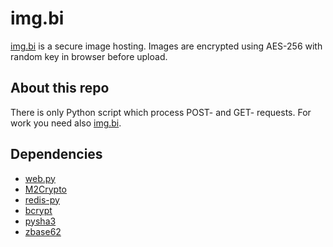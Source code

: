 # img.bi
[img.bi](https://img.bi/) is a secure image hosting. Images are encrypted using AES-256 with random key in browser before upload.

## About this repo
There is only Python script which process POST- and GET- requests. For work you need also [img.bi](https://github.com/imgbi/img.bi).  

## Dependencies
* [web.py](http://webpy.org/)
* [M2Crypto](http://chandlerproject.org/Projects/MeTooCrypto)
* [redis-py](https://github.com/andymccurdy/redis-py)
* [bcrypt](https://github.com/pyca/bcrypt/)
* [pysha3](https://pypi.python.org/pypi/pysha3)
* [zbase62](https://pypi.python.org/pypi/zbase62)
